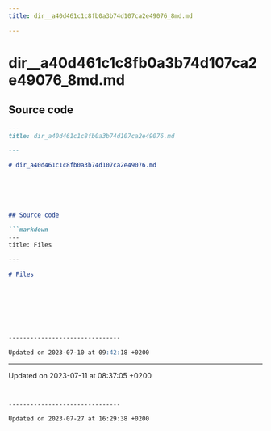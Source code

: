 ```yaml
---
title: dir__a40d461c1c8fb0a3b74d107ca2e49076_8md.md

---
```


# dir__a40d461c1c8fb0a3b74d107ca2e49076_8md.md






## Source code

```markdown
---
title: dir_a40d461c1c8fb0a3b74d107ca2e49076.md

---

# dir_a40d461c1c8fb0a3b74d107ca2e49076.md






## Source code

```markdown
---
title: Files

---

# Files








-------------------------------

Updated on 2023-07-10 at 09:42:18 +0200
```


-------------------------------

Updated on 2023-07-11 at 08:37:05 +0200
```


-------------------------------

Updated on 2023-07-27 at 16:29:38 +0200
